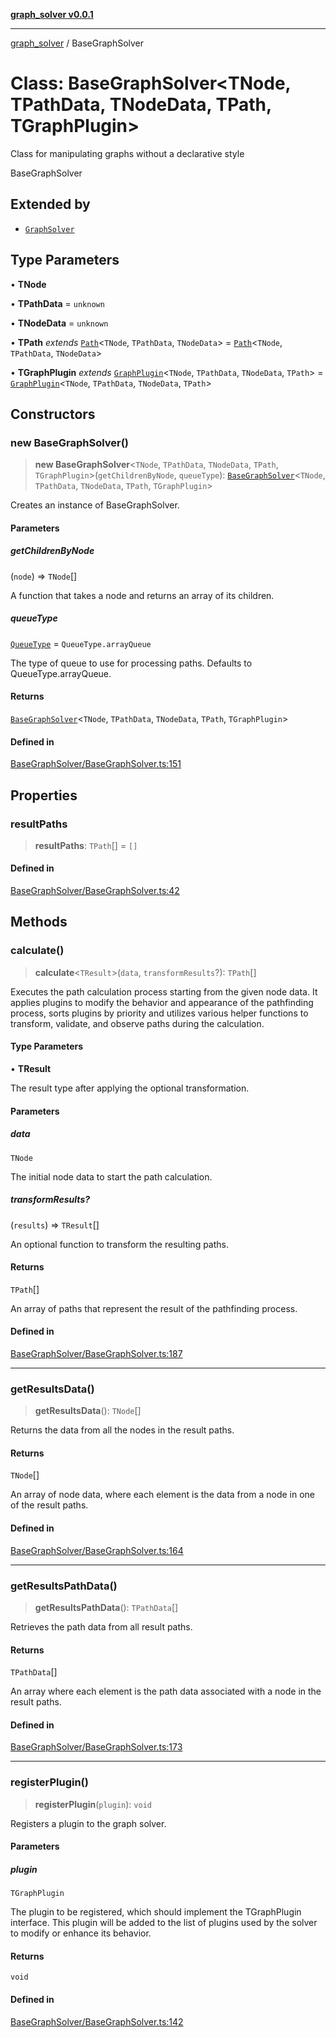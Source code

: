 [**graph_solver v0.0.1**](../README.md)

***

[graph_solver](../globals.md) / BaseGraphSolver

# Class: BaseGraphSolver\<TNode, TPathData, TNodeData, TPath, TGraphPlugin\>

Class for manipulating graphs without a declarative style

 BaseGraphSolver

## Extended by

- [`GraphSolver`](GraphSolver.md)

## Type Parameters

• **TNode**

• **TPathData** = `unknown`

• **TNodeData** = `unknown`

• **TPath** *extends* [`Path`](../interfaces/Path.md)\<`TNode`, `TPathData`, `TNodeData`\> = [`Path`](../interfaces/Path.md)\<`TNode`, `TPathData`, `TNodeData`\>

• **TGraphPlugin** *extends* [`GraphPlugin`](../namespaces/plugins/interfaces/GraphPlugin.md)\<`TNode`, `TPathData`, `TNodeData`, `TPath`\> = [`GraphPlugin`](../namespaces/plugins/interfaces/GraphPlugin.md)\<`TNode`, `TPathData`, `TNodeData`, `TPath`\>

## Constructors

### new BaseGraphSolver()

> **new BaseGraphSolver**\<`TNode`, `TPathData`, `TNodeData`, `TPath`, `TGraphPlugin`\>(`getChildrenByNode`, `queueType`): [`BaseGraphSolver`](BaseGraphSolver.md)\<`TNode`, `TPathData`, `TNodeData`, `TPath`, `TGraphPlugin`\>

Creates an instance of BaseGraphSolver.

#### Parameters

##### getChildrenByNode

(`node`) => `TNode`[]

A function that takes a node and returns an array of its children.

##### queueType

[`QueueType`](../enumerations/QueueType.md) = `QueueType.arrayQueue`

The type of queue to use for processing paths. Defaults to QueueType.arrayQueue.

#### Returns

[`BaseGraphSolver`](BaseGraphSolver.md)\<`TNode`, `TPathData`, `TNodeData`, `TPath`, `TGraphPlugin`\>

#### Defined in

[BaseGraphSolver/BaseGraphSolver.ts:151](https://github.com/ahibis/grapthSolver/blob/8193d141248faba7f0f1404b97be6f37b74018dc/src/BaseGraphSolver/BaseGraphSolver.ts#L151)

## Properties

### resultPaths

> **resultPaths**: `TPath`[] = `[]`

#### Defined in

[BaseGraphSolver/BaseGraphSolver.ts:42](https://github.com/ahibis/grapthSolver/blob/8193d141248faba7f0f1404b97be6f37b74018dc/src/BaseGraphSolver/BaseGraphSolver.ts#L42)

## Methods

### calculate()

> **calculate**\<`TResult`\>(`data`, `transformResults`?): `TPath`[]

Executes the path calculation process starting from the given node data.
It applies plugins to modify the behavior and appearance of the pathfinding
process, sorts plugins by priority and utilizes various helper functions
to transform, validate, and observe paths during the calculation.

#### Type Parameters

• **TResult**

The result type after applying the optional transformation.

#### Parameters

##### data

`TNode`

The initial node data to start the path calculation.

##### transformResults?

(`results`) => `TResult`[]

An optional function to transform the resulting paths.

#### Returns

`TPath`[]

An array of paths that represent the result of the pathfinding process.

#### Defined in

[BaseGraphSolver/BaseGraphSolver.ts:187](https://github.com/ahibis/grapthSolver/blob/8193d141248faba7f0f1404b97be6f37b74018dc/src/BaseGraphSolver/BaseGraphSolver.ts#L187)

***

### getResultsData()

> **getResultsData**(): `TNode`[]

Returns the data from all the nodes in the result paths.

#### Returns

`TNode`[]

An array of node data, where each element is the data from a node
in one of the result paths.

#### Defined in

[BaseGraphSolver/BaseGraphSolver.ts:164](https://github.com/ahibis/grapthSolver/blob/8193d141248faba7f0f1404b97be6f37b74018dc/src/BaseGraphSolver/BaseGraphSolver.ts#L164)

***

### getResultsPathData()

> **getResultsPathData**(): `TPathData`[]

Retrieves the path data from all result paths.

#### Returns

`TPathData`[]

An array where each element is the path data associated
with a node in the result paths.

#### Defined in

[BaseGraphSolver/BaseGraphSolver.ts:173](https://github.com/ahibis/grapthSolver/blob/8193d141248faba7f0f1404b97be6f37b74018dc/src/BaseGraphSolver/BaseGraphSolver.ts#L173)

***

### registerPlugin()

> **registerPlugin**(`plugin`): `void`

Registers a plugin to the graph solver.

#### Parameters

##### plugin

`TGraphPlugin`

The plugin to be registered, which should implement
the TGraphPlugin interface. This plugin will be added to the list
of plugins used by the solver to modify or enhance its behavior.

#### Returns

`void`

#### Defined in

[BaseGraphSolver/BaseGraphSolver.ts:142](https://github.com/ahibis/grapthSolver/blob/8193d141248faba7f0f1404b97be6f37b74018dc/src/BaseGraphSolver/BaseGraphSolver.ts#L142)
